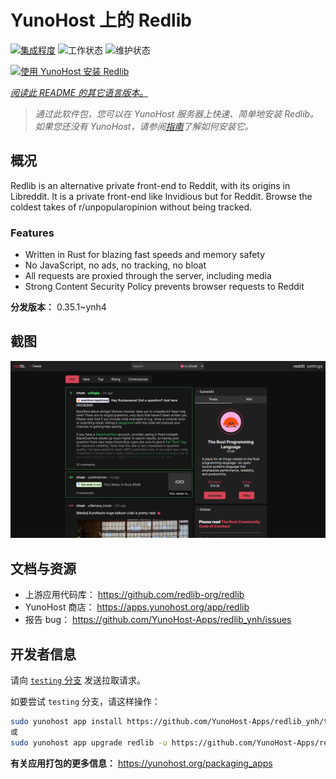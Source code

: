 <!--
注意：此 README 由 <https://github.com/YunoHost/apps/tree/master/tools/readme_generator> 自动生成
请勿手动编辑。
-->

# YunoHost 上的 Redlib

[![集成程度](https://dash.yunohost.org/integration/redlib.svg)](https://ci-apps.yunohost.org/ci/apps/redlib/) ![工作状态](https://ci-apps.yunohost.org/ci/badges/redlib.status.svg) ![维护状态](https://ci-apps.yunohost.org/ci/badges/redlib.maintain.svg)

[![使用 YunoHost 安装 Redlib](https://install-app.yunohost.org/install-with-yunohost.svg)](https://install-app.yunohost.org/?app=redlib)

*[阅读此 README 的其它语言版本。](./ALL_README.md)*

> *通过此软件包，您可以在 YunoHost 服务器上快速、简单地安装 Redlib。*  
> *如果您还没有 YunoHost，请参阅[指南](https://yunohost.org/install)了解如何安装它。*

## 概况

Redlib is an alternative private front-end to Reddit, with its origins in Libreddit. It is a private front-end like Invidious but for Reddit. Browse the coldest takes of r/unpopularopinion without being tracked.

### Features

- Written in Rust for blazing fast speeds and memory safety
- No JavaScript, no ads, no tracking, no bloat
- All requests are proxied through the server, including media
- Strong Content Security Policy prevents browser requests to Reddit


**分发版本：** 0.35.1~ynh4

## 截图

![Redlib 的截图](./doc/screenshots/screenshot.png)

## 文档与资源

- 上游应用代码库： <https://github.com/redlib-org/redlib>
- YunoHost 商店： <https://apps.yunohost.org/app/redlib>
- 报告 bug： <https://github.com/YunoHost-Apps/redlib_ynh/issues>

## 开发者信息

请向 [`testing` 分支](https://github.com/YunoHost-Apps/redlib_ynh/tree/testing) 发送拉取请求。

如要尝试 `testing` 分支，请这样操作：

```bash
sudo yunohost app install https://github.com/YunoHost-Apps/redlib_ynh/tree/testing --debug
或
sudo yunohost app upgrade redlib -u https://github.com/YunoHost-Apps/redlib_ynh/tree/testing --debug
```

**有关应用打包的更多信息：** <https://yunohost.org/packaging_apps>

